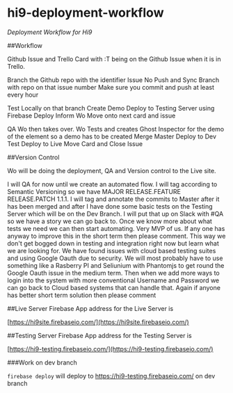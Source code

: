 # hi9-deployment-workflow
*Deployment Workflow for Hi9*

##Workflow

Github Issue and Trello Card with :T being on the Github Issue when it is in Trello. 

Branch the Github repo with the identifier Issue No
Push and Sync Branch with repo on that issue number
Make sure you commit and push at least every hour

Test Locally on that branch
Create Demo
Deploy to Testing Server using Firebase Deploy
Inform Wo
Move onto next card and issue

QA
Wo then takes over. 
Wo Tests and creates Ghost Inspector for the demo of the element so a demo has to be created
Merge Master
Deploy to Dev
Test
Deploy to Live
Move Card and Close Issue

##Version Control

Wo will be doing the deployment, QA and Version control to the Live site.

I will QA for now until we create an automated flow. I will tag according to Semantic Versioning so we have MAJOR RELEASE.FEATURE RELEASE.PATCH 1.1.1. I will tag and annotate the commits to Master after it has been merged and after I have done some basic tests on the Testing Server which will be on the Dev Branch.
I will put that up on Slack with #QA so we have a story we can go back to. Once we know more about what tests we need we can then start automating. Very MVP of us. If any one has anyway to improve this in the short term then please comment. This way we don't get bogged down in testing and integration right now but learn what we are looking for. We have found issues with cloud based testing suites and using Google Oauth due to security. We will most probably have to use something like a Rasberry PI and Seliunium with Phantomjs to get round the Google Oauth issue in the medium term.
Then when we add more ways to login into the system with more conventional Username and Password we can go back to Cloud based systems that can handle that. Again if anyone has better short term solution then please comment

##Live Server
Firebase App address for the Live Server is

[https://hi9site.firebaseio.com/](https://hi9site.firebaseio.com/)

##Testing Server
Firebase App address for the Testing Server is

[https://hi9-testing.firebaseio.com/](https://hi9-testing.firebaseio.com/)

###Work on dev branch

```firebase deploy``` will deploy to https://hi9-testing.firebaseio.com/ on dev branch

